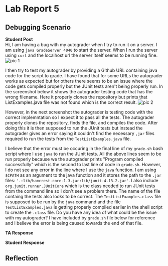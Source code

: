 # Lab Report 5

## Debugging Scenario
**Student Post**<br/>
Hi, I am having a bug with my autograder when I try to run it on a server. I am using `java GradeServer 4040` to start the server. When I run the server using `curl` and the localhost url the server itself seems to be running fine.
![pic 1](https://github.com/SatvikN/cse15l-lab-reports/assets/108087443/a0a04c19-f335-4b08-a0d8-e3241fa1d119)

I then try to test my autograder by providing a Github URL containing java code for the script to grade. I have found that for some URLs the autograder works as expected but for others there seems to be an issue where the code gets compiled properly but the JUnit tests aren't being properly run. In the screenshot below it shows the autograder testing code that has the wrong filename. Here it properly clones the repository but prints that ListExamples.java file was not found which is the correct result.
![pic 2](https://github.com/SatvikN/cse15l-lab-reports/assets/108087443/e33cab26-2c21-4f2b-92fd-0fd5e1080bf2)

However, in the next screenshot the autograder is testing code with the correct implemntation so I expect it to pass all the tests. The autograder properly clones the repository, finds the file, and compiles the code. After doing this it is then supposed to run the JUnit tests but instead the autograder gives an error saying it couldn't find the necessary `,jar` files required to run the tests from the `TestListExamples.java` file.

I believe that the error must be occuring in the final line of my `grade.sh` bash script where I use `java` to run the JUnit tests. All the above lines seem to be run properly because we the autograder prints "Program compiled successfully" which is the second to last line of code in `grade.sh`. However, I do not see any error in the line where I use the `java` function. I am using `$CPATH` as an argument to the java function and it stores the path to the `.jar` files: `'.:lib/hamcrest-core-1.3.jar:lib/junit-4.13.2.jar'`. I also include `org.junit.runner.JUnitCore` which is the class needed to run JUnit tests from the command line so I don't see a problem there. The name of the file containg the tests also looks to be correct. The `TestListExamples.class` file is supposed to be run by the `java` command and the file `TestListExamples.java` is getting properly compiled earlier in the shell script to create the `.class` file. Do you have any idea of what could be the issue with my autograder? I have included by `grade.sh` file below for reference and I believe the error is being caused towards the end of that file.

**TA Response**<br/>

**Student Response**<br/>


## Reflection
